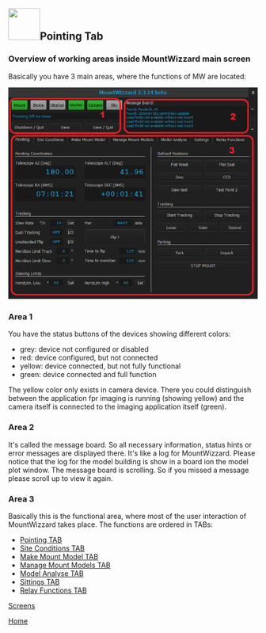 ## <img src="../pics/mw.png" width='64' height='64'/>Pointing Tab

### Overview of working areas inside MountWizzard main screen

Basically you have 3 main areas, where the functions of MW are located:

<img src="../pics/mainscreen_explain01.png"/>

### Area 1

You have the status buttons of the devices showing different colors:

- grey: device not configured or disabled
- red: device configured, but not connected
- yellow: device connected, but not fully functional
- green: device connected and full function

The yellow color only exists in camera device. There you could distinguish between the application fpr imaging is running
(showing yellow) and the camera itself is connected to the imaging application itself (green).

### Area 2

It's called the message board. So all necessary information, status hints or error messages are displayed there. It's like
a log for MountWizzard. Please notice that the log for the model building is show in a board ion the model plot window. The
message board is scrolling. So if you missed a message please scroll up to view it again.

### Area 3

Basically this is the functional area, where most of the user interaction of MountWizzard takes place. The functions are
ordered in TABs:

- [Pointing TAB](11start01)
- [Site Conditions TAB](11start02)
- [Make Mount Model TAB](11start03)
- [Manage Mount Models TAB](11start04)
- [Model Analyse TAB](11start05)
- [Sittings TAB](11start06)
- [Relay Functions TAB](11start07)

[Screens](11start00.md)

[Home](00home.md)